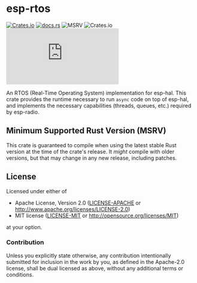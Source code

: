 # esp-rtos

[![Crates.io](https://img.shields.io/crates/v/esp-rtos?labelColor=1C2C2E&color=C96329&logo=Rust&style=flat-square)](https://crates.io/crates/esp-rtos)
[![docs.rs](https://img.shields.io/docsrs/esp-rtos?labelColor=1C2C2E&color=C96329&logo=rust&style=flat-square)](https://docs.espressif.com/projects/rust/esp-rtos/latest/)
![MSRV](https://img.shields.io/badge/MSRV-1.86.0-blue?labelColor=1C2C2E&style=flat-square)
![Crates.io](https://img.shields.io/crates/l/esp-rtos?labelColor=1C2C2E&style=flat-square)
[![Matrix](https://img.shields.io/matrix/esp-rs:matrix.org?label=join%20matrix&labelColor=1C2C2E&color=BEC5C9&logo=matrix&style=flat-square)](https://matrix.to/#/#esp-rs:matrix.org)

An RTOS (Real-Time Operating System) implementation for esp-hal. This crate provides the runtime necessary to run `async` code on top of esp-hal, and implements the necessary capabilities (threads, queues, etc.) required by esp-radio.

## Minimum Supported Rust Version (MSRV)

This crate is guaranteed to compile when using the latest stable Rust version at the time of the crate's release. It _might_ compile with older versions, but that may change in any new release, including patches.

## License

Licensed under either of

- Apache License, Version 2.0 ([LICENSE-APACHE](../LICENSE-APACHE) or
  http://www.apache.org/licenses/LICENSE-2.0)
- MIT license ([LICENSE-MIT](../LICENSE-MIT) or http://opensource.org/licenses/MIT)

at your option.

### Contribution

Unless you explicitly state otherwise, any contribution intentionally submitted for inclusion in the
work by you, as defined in the Apache-2.0 license, shall be dual licensed as above, without any
additional terms or conditions.
